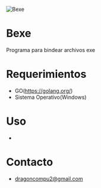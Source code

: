 ![Bexe](https://lh6.googleusercontent.com/vYPzGW4llU8EBBFn_8BxZZPf1I1jzTfO2ZkZEDwRdkddwqUhQx4Ay04aeB4YGGqdn3MoDnO76Gg6Opo=w1024-h648)
# Bexe
Programa para bindear archivos exe
# Requerimientos
- GO(https://golang.org/)
- Sistema Operativo(Windows)
# Uso
-
# Contacto
- dragoncompu2@gmail.com
